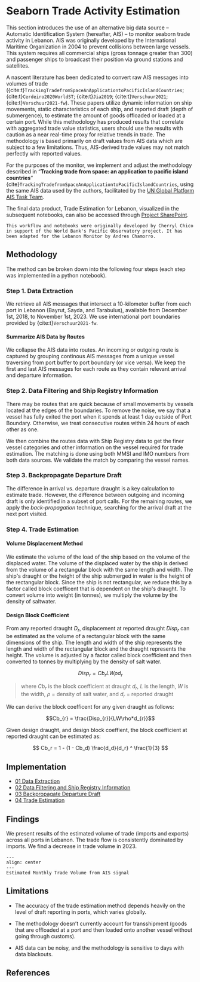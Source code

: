 # Seaborn Trade Activity Estimation

This section introduces the use of an alternative big data source – Automatic Identification System (hereafter, AIS) – to monitor seaborn trade activity in Lebanon. AIS was originally developed by the International Maritime Organization in 2004 to prevent collisions between large vessels. This system requires all commercial ships (gross tonnage greater than 300) and passenger ships to broadcast their position via ground stations and satellites.

A nascent literature has been dedicated to convert raw AIS messages into volumes of trade ({cite:t}`TrackingTradefromSpaceAnApplicationtoPacificIslandCountries`; {cite:t}`Cerdeiro2020WorldST`; {cite:t}`Jia2019`; {cite:t}`Verschuur2021`; {cite:t}`Verschuur2021-fw`). These papers utilize dynamic information on ship movements, static characteristics of each ship, and reported draft (depth of submergence), to estimate the amount of goods offloaded or loaded at a certain port. While this methodology has produced results that correlate with aggregated trade value statistics, users should use the results with caution as a near real-time proxy for relative trends in trade. The methodology is based primarily on draft values from AIS data which are subject to a few limitations. Thus, AIS-derived trade values may not match perfectly with reported values.

For the purposes of the monitor, we implement and adjust the methodology described in “**Tracking trade from space: an application to pacific island countries**” {cite}`TrackingTradefromSpaceAnApplicationtoPacificIslandCountries`, using the same AIS data used by the authors, facilitated by the [UN Global Platform AIS Task Team](https://unstats.un.org/wiki/display/AIS/AIS+Handbook+Outline).

The final data product, Trade Estimation for Lebanon, visualized in the subsequent notebooks, can also be accessed through [Project SharePoint](https://worldbankgroup.sharepoint.com.mcas.ms/teams/DevelopmentDataPartnershipCommunity-WBGroup/Shared%20Documents/Forms/AllItems.aspx?csf=1&web=1&e=Yvwh8r&cid=fccdf23e%2D94d5%2D48bf%2Db75d%2D0af291138bde&FolderCTID=0x012000CFAB9FF0F938A64EBB297E7E16BDFCFD&id=%2Fteams%2FDevelopmentDataPartnershipCommunity%2DWBGroup%2FShared%20Documents%2FProjects%2FData%20Lab%2FLebanon%20Economic%20Analytics%2FData%2Ftrade&viewid=80cdadb3%2D8bb3%2D47ae%2D8b18%2Dc1dd89c373c5).

```{note}
This workflow and notebooks were originally developed by Cherryl Chico in support of the World Bank's Pacific Observatory project. It has been adapted for the Lebanon Monitor by Andres Chamorro.
```

## Methodology

The method can be broken down into the following four steps (each step was implemented in a python notebook).

### Step 1. Data Extraction

We retrieve all AIS messages that intersect a 10-kilometer buffer from each port in Lebanon (Bayrut, Sayda, and Tarabulus), available from December 1st, 2018, to November 1st, 2023. We use international port boundaries provided by {cite:t}`Verschuur2021-fw`.

#### Summarize AIS Data by Routes

We collapse the AIS data into routes. An incoming or outgoing route is captured by grouping continous AIS messages from a unique vessel traversing from port buffer to port boundary (or vice versa). We keep the first and last AIS messages for each route as they contain relevant arrival and departure information.

### Step 2. Data Filtering and Ship Registry Information

There may be routes that are quick because of small movements by vessels located at the edges of the boundaries. To remove the noise, we say that a vessel has fully exited the port when it spends at least 1 day outside of Port Boundary. Otherwise, we treat consecutive routes within 24 hours of each other as one. 

We then combine the routes data with Ship Registry data to get the finer vessel categories and other information on the vessel required for trade estimation. The matching is done using both MMSI and IMO numbers from both data sources. We validate the match by comparing the vessel names.

### Step 3. Backpropagate Departure Draft

The difference in arrival vs. departure draught is a key calculation to estimate trade. However, the difference between outgoing and incoming draft is only identified in a subset of port calls. For the remaining routes, we apply the *back-propagation* technique, searching for the arrival draft at the next port visited.

### Step 4. Trade Estimation

#### Volume Displacement Method

We estimate the volume of the load of the ship based on the volume of the displaced water. The volume of the displaced water by the ship is derived from the volume of a rectangular block with the same length and width. The ship's draught or the height of the ship submerged in water is the height of the rectangular block. Since the ship is not rectangular, we reduce this by a factor called block coefficent that is dependent on the ship's draught. To convert volume into weight (in tonnes), we multiply the volume by the density of saltwater.

#### Design Block Coefficient

From any reported draught $D_r$​, displacement at reported draught $Disp_r$ can be estimated as the volume of a rectangular block with the same dimensions of the ship. The length and width of the ship represents the length and width of the rectangular block and the draught represents the height. The volume is adjusted by a factor called block coefficient and then converted to tonnes by multiplying by the density of salt water.

$$Disp_r = Cb_rLW\rho d_r$$


> where $Cb_{r}$ is the block coefficient at draught $d_{r}$, $L$ is the length, $W$ is the width, $\rho$ = density of salt water, and $d_r$ = reported draught

We can derive the block coefficent for any given draught as follows:

$$Cb_{r} = \frac{Disp_{r}}{LW\rho*d_{r}}$$ 

Given design draught, and design block coeffient, the block coefficient at reported draught can be estimated as:

$$ Cb_r = 1 - (1 - Cb_d) \frac{d_d}{d_r} ^ \frac{1}{3} $$

## Implementation

- [01 Data Extraction](./01-lebanon.ipynb)
- [02 Data Filtering and Ship Registry Information](./02-lebanon.ipynb)
- [03 Backpropagate Departure Draft](./03-lebanon.ipynb)
- [04 Trade Estimation](./04-lebanon.ipynb)

## Findings

We present results of the estimated volume of trade (imports and exports) across all ports in Lebanon. The trade flow is consistently dominated by imports. We find a decrease in trade volume in 2023.

```{figure} ./ais-trade.JPG
---
align: center
---
Estimated Monthly Trade Volume from AIS signal
```

## Limitations

- The accuracy of the trade estimation method depends heavily on the level of draft reporting in ports, which varies globally.

- The methodology doesn’t currently account for transshipment (goods that are offloaded at a port and then loaded onto another vessel without going through customs).

- AIS data can be noisy, and the methodology is sensitive to days with data blackouts.

## References

```{bibliography}
```